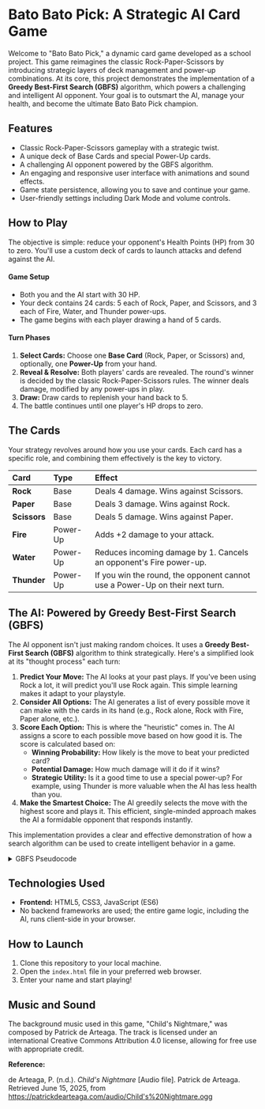 # Bato Bato Pick: A Strategic AI Card Game

Welcome to "Bato Bato Pick," a dynamic card game developed as a school project. This game reimagines the classic Rock-Paper-Scissors by introducing strategic layers of deck management and power-up combinations. At its core, this project demonstrates the implementation of a **Greedy Best-First Search (GBFS)** algorithm, which powers a challenging and intelligent AI opponent. Your goal is to outsmart the AI, manage your health, and become the ultimate Bato Bato Pick champion.

## Features

- Classic Rock-Paper-Scissors gameplay with a strategic twist.
- A unique deck of Base Cards and special Power-Up cards.
- A challenging AI opponent powered by the GBFS algorithm.
- An engaging and responsive user interface with animations and sound effects.
- Game state persistence, allowing you to save and continue your game.
- User-friendly settings including Dark Mode and volume controls.

## How to Play

The objective is simple: reduce your opponent's Health Points (HP) from 30 to zero. You'll use a custom deck of cards to launch attacks and defend against the AI.

#### Game Setup
- Both you and the AI start with 30 HP.
- Your deck contains 24 cards: 5 each of Rock, Paper, and Scissors, and 3 each of Fire, Water, and Thunder power-ups.
- The game begins with each player drawing a hand of 5 cards.

#### Turn Phases
1.  **Select Cards:** Choose one **Base Card** (Rock, Paper, or Scissors) and, optionally, one **Power-Up** from your hand.
2.  **Reveal & Resolve:** Both players' cards are revealed. The round's winner is decided by the classic Rock-Paper-Scissors rules. The winner deals damage, modified by any power-ups in play.
3.  **Draw:** Draw cards to replenish your hand back to 5.
4.  The battle continues until one player's HP drops to zero.

## The Cards
Your strategy revolves around how you use your cards. Each card has a specific role, and combining them effectively is the key to victory.

| Card      | Type      | Effect                                                                       |
| :-------- | :-------- | :--------------------------------------------------------------------------- |
| **Rock**  | Base      | Deals 4 damage. Wins against Scissors.                                       |
| **Paper** | Base      | Deals 3 damage. Wins against Rock.                                           |
| **Scissors**| Base    | Deals 5 damage. Wins against Paper.                                          |
| **Fire**  | Power-Up  | Adds +2 damage to your attack.                                               |
| **Water** | Power-Up  | Reduces incoming damage by 1. Cancels an opponent's Fire power-up.            |
| **Thunder**| Power-Up | If you win the round, the opponent cannot use a Power-Up on their next turn. |

## The AI: Powered by Greedy Best-First Search (GBFS)

The AI opponent isn't just making random choices. It uses a **Greedy Best-First Search (GBFS)** algorithm to think strategically. Here's a simplified look at its "thought process" each turn:

1.  **Predict Your Move:** The AI looks at your past plays. If you've been using Rock a lot, it will predict you'll use Rock again. This simple learning makes it adapt to your playstyle.
2.  **Consider All Options:** The AI generates a list of every possible move it can make with the cards in its hand (e.g., Rock alone, Rock with Fire, Paper alone, etc.).
3.  **Score Each Option:** This is where the "heuristic" comes in. The AI assigns a score to each possible move based on how good it is. The score is calculated based on:
    *   **Winning Probability:** How likely is the move to beat your predicted card?
    *   **Potential Damage:** How much damage will it do if it wins?
    *   **Strategic Utility:** Is it a good time to use a special power-up? For example, using Thunder is more valuable when the AI has less health than you.
4.  **Make the Smartest Choice:** The AI greedily selects the move with the highest score and plays it. This efficient, single-minded approach makes the AI a formidable opponent that responds instantly.

This implementation provides a clear and effective demonstration of how a search algorithm can be used to create intelligent behavior in a game.

<details>
<summary>GBFS Pseudocode</summary>

```
# Inputs -------------------------------------------------------------
# handAI    	: list of cards and power-ups currently held by the AI
# playerHistory : list of the opponent's past base cards (Rock, Paper, Scissors)
# stunBlocked   : boolean – TRUE if Thunder prevented player power-ups this turn
# hpAI, hpPlayer: current health points (for tie-breaking urgency)

function SELECT_MOVE_GBFS(handAI, playerHistory, stunBlocked, hpAI, hpPlayer):
	# 1. Predict the opponent's next base card -----------------------
	counts = frequencyCount(playerHistory)        	# e.g., {Rock:7, Paper:5, Scissors:8}
	predicted = argMax(counts)                    	# most frequent card so far
                                                 	# simple but effective heuristic
    
	# 2. Generate all legal successor moves --------------------------
	frontier = PriorityQueue(maxFirst=True)       	# Greedy queue
	for baseCard in handAI.baseCards:             	# Rock / Paper / Scissors
    	for power in (handAI.powerUps ∪ {None}):
        	if stunBlocked and power is not None:	 
            	continue                          	# opponent stunned, AI can still play power-ups
        	state = { "base": baseCard, "power": power }
        	h = HEURISTIC(state, predicted, hpAI, hpPlayer)
        	frontier.push(state, priority=h)
    
	# 3. Select the move with the highest heuristic ------------------
	bestMove = frontier.pop()                     	# Greedy choice
	return bestMove


# Heuristic function --------------------------------------------------
function HEURISTIC(state, predicted, hpAI, hpPlayer):
	# Immediate damage if AI wins
	dmgTable = {Rock:4, Paper:3, Scissors:5}
	baseDmg   = dmgTable[state.base]
	bonus 	= 0
    
	if state.power == Fire: 	bonus += 2
	if state.power == Thunder:  bonus += 0       	# Thunder adds stun, handled in utility
	if state.power == Water:	baseDmg -= 1     	# Water reduces own damage by 1
    
	expectedWin = WIN_PROB(state.base, predicted)	# 1 if beats predicted card, 0 if loses, 0.5 if tie
	expectedDmg = (baseDmg + bonus) * expectedWin
    
	# Extra utility: prefer stun when losing in HP race
	stunUtility = 3 if (state.power == Thunder and hpPlayer > hpAI) else 0
    
	return expectedDmg + stunUtility             	# Greedy score


# Helper --------------------------------------------------------------
function WIN_PROB(aiCard, predictedCard):
	if aiCard beats predictedCard   : return 1
	if predictedCard beats aiCard   : return 0
	else                        	: return 0.5
```
</details>

## Technologies Used
*   **Frontend:** HTML5, CSS3, JavaScript (ES6)
*   No backend frameworks are used; the entire game logic, including the AI, runs client-side in your browser.

## How to Launch
1.  Clone this repository to your local machine.
2.  Open the `index.html` file in your preferred web browser.
3.  Enter your name and start playing!

## Music and Sound

The background music used in this game, "Child's Nightmare," was composed by Patrick de Arteaga. The track is licensed under an international Creative Commons Attribution 4.0 license, allowing for free use with appropriate credit.

**Reference:**

de Arteaga, P. (n.d.). *Child's Nightmare* [Audio file]. Patrick de Arteaga. Retrieved June 15, 2025, from https://patrickdearteaga.com/audio/Child's%20Nightmare.ogg 